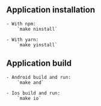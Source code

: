 ## Application installation

    - With npm:
        `make ninstall`

    - With yarn:
        `make yinstall`

## Application build

    - Android build and run:
        `make and`

    - Ios build and run:
        `make io`